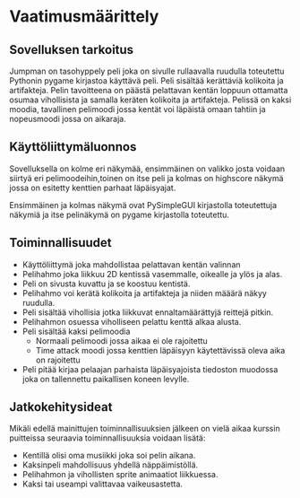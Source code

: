 # Vaatimusmäärittely

## Sovelluksen tarkoitus

Jumpman on tasohyppely peli joka on sivulle rullaavalla ruudulla toteutettu Pythonin pygame kirjastoa käyttävä peli. Peli sisältää kerättäviä kolikoita ja artifakteja. Pelin tavoitteena on päästä pelattavan kentän loppuun ottamatta osumaa vihollisista ja samalla keräten kolikoita ja artifakteja. Pelissä on kaksi moodia, tavallinen pelimoodi jossa kentät voi läpäistä omaan tahtiin ja nopeusmoodi jossa on aikaraja.   

## Käyttöliittymäluonnos

Sovelluksella on kolme eri näkymää, ensimmäinen on valikko josta voidaan siirtyä eri pelimoodeihin,toinen on itse peli ja kolmas on highscore näkymä jossa on esitetty kenttien parhaat läpäisyajat.

Ensimmäinen ja kolmas näkymä ovat PySimpleGUI kirjastolla toteutettuja näkymiä ja itse pelinäkymä on pygame kirjastolla toteutettu.

## Toiminnallisuudet

- Käyttöliittymä joka mahdollistaa pelattavan kentän valinnan
- Pelihahmo joka liikkuu 2D kentissä vasemmalle, oikealle ja ylös ja alas. 
- Peli on sivusta kuvattu ja se koostuu kentistä.
- Pelihahmo voi kerätä kolikoita ja artifakteja ja niiden määärä näkyy ruudulla.
- Peli sisältää vihollisia jotka liikkuvat ennaltamäärättyjä reittejä pitkin. 
- Pelihahmon osuessa viholliseen pelattu kenttä alkaa alusta. 
- Peli sisältää kaksi pelimoodia
	- Normaali pelimoodi jossa aikaa ei ole rajoitettu
	- Time attack moodi jossa kenttien läpäisyyn käytettävissä oleva aika on rajoitettu
- Peli pitää kirjaa pelaajan parhaista läpäisyajoista tiedoston muodossa joka on tallennettu paikallisen koneen levylle.

## Jatkokehitysideat

Mikäli edellä mainittujen toiminnallisuuksien jälkeen on vielä aikaa kurssin puitteissa seuraavia toiminnallisuuksia voidaan lisätä:

- Kentillä olisi oma musiikki joka soi pelin aikana.
- Kaksinpeli mahdollisuus yhdellä näppäimistöllä.
- Pelihahmon ja vihollisten sprite animaatiot liikkuessa.
- Kaksi tai useampi valittavaa vaikeusastetta.